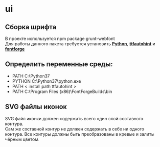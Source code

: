 # ui
## Сборка шрифта

В проекте используется npm package grunt-webfont  
Для работы данного пакета требуется установить **[Python](https://www.python.org/downloads/)**, **[ttfautohint](http://www.freetype.org/ttfautohint/#download)** и **[fontforge](http://fontforge.github.io/en-US/downloads/windows/)**  

## Определить переменные среды: 
* PATH C:\Python37  
* PYTHON C:\Python37\python.exe 
* PATH < install path ttfautohint >  
* PATH C:\Program Files (x86)\FontForgeBuilds\bin  

## SVG файлы иконок
SVG файл иконки должен содержать всего один слой составного контура.  
Сам же составной контур не должен содержать в себе ни одного контура. Все контуры должны быть преобразованы в кревые и залиты чёрным цветом.
